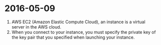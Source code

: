 2016-05-09
========
1. AWS  EC2 (Amazon Elastic Compute Cloud), an instance is a virtual server in the AWS cloud.
2. When you connect to  your instance, you must specify the private key of the key pair that you specified when launching your instance.